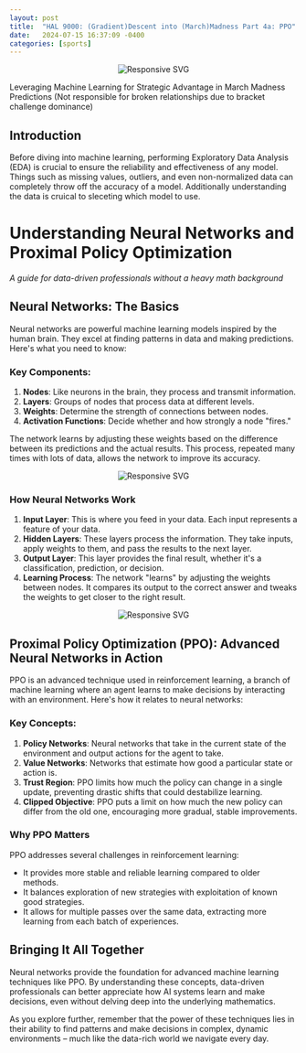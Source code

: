 ```yaml
---
layout: post
title:  "HAL 9000: (Gradient)Descent into (March)Madness Part 4a: PPO"
date:   2024-07-15 16:37:09 -0400
categories: [sports]
---
```


<p align="center">
  <img src="/assets/hal/halscreenshot.svg" alt="Responsive SVG" style="max-width: 100%; height: auto;">
</p>

Leveraging Machine Learning for Strategic Advantage in March Madness Predictions (Not responsible for broken relationships due to bracket challenge dominance)

## Introduction

Before diving into machine learning, performing Exploratory Data Analysis (EDA) is crucial to ensure the reliability and effectiveness of any model. Things such as missing values, outliers, and even non-normalized data can completely throw off the accuracy of a model. Additionally understanding the data is cruical to sleceting which model to use. 

# Understanding Neural Networks and Proximal Policy Optimization

*A guide for data-driven professionals without a heavy math background*

## Neural Networks: The Basics

Neural networks are powerful machine learning models inspired by the human brain. They excel at finding patterns in data and making predictions. Here's what you need to know:

### Key Components:

1. **Nodes**: Like neurons in the brain, they process and transmit information.
2. **Layers**: Groups of nodes that process data at different levels.
3. **Weights**: Determine the strength of connections between nodes.
4. **Activation Functions**: Decide whether and how strongly a node "fires."

The network learns by adjusting these weights based on the difference between its predictions and the actual results. This process, repeated many times with lots of data, allows the network to improve its accuracy.

<p align="center">
  <img src="/assets/hal/nndiagram.svg" alt="Responsive SVG" style="max-width: 100%; height: auto;">
</p>

### How Neural Networks Work

1. **Input Layer**: This is where you feed in your data. Each input represents a feature of your data.
2. **Hidden Layers**: These layers process the information. They take inputs, apply weights to them, and pass the results to the next layer.
3. **Output Layer**: This layer provides the final result, whether it's a classification, prediction, or decision.
4. **Learning Process**: The network "learns" by adjusting the weights between nodes. It compares its output to the correct answer and tweaks the weights to get closer to the right result.

<p align="center">
  <img src="/assets/hal/nnwithnumbers.svg" alt="Responsive SVG" style="max-width: 100%; height: auto;">
</p>

## Proximal Policy Optimization (PPO): Advanced Neural Networks in Action

PPO is an advanced technique used in reinforcement learning, a branch of machine learning where an agent learns to make decisions by interacting with an environment. Here's how it relates to neural networks:

### Key Concepts:

1. **Policy Networks**: Neural networks that take in the current state of the environment and output actions for the agent to take.
2. **Value Networks**: Networks that estimate how good a particular state or action is.
3. **Trust Region**: PPO limits how much the policy can change in a single update, preventing drastic shifts that could destabilize learning.
4. **Clipped Objective**: PPO puts a limit on how much the new policy can differ from the old one, encouraging more gradual, stable improvements.

### Why PPO Matters

PPO addresses several challenges in reinforcement learning:

- It provides more stable and reliable learning compared to older methods.
- It balances exploration of new strategies with exploitation of known good strategies.
- It allows for multiple passes over the same data, extracting more learning from each batch of experiences.

## Bringing It All Together

Neural networks provide the foundation for advanced machine learning techniques like PPO. By understanding these concepts, data-driven professionals can better appreciate how AI systems learn and make decisions, even without delving deep into the underlying mathematics.

As you explore further, remember that the power of these techniques lies in their ability to find patterns and make decisions in complex, dynamic environments – much like the data-rich world we navigate every day.






